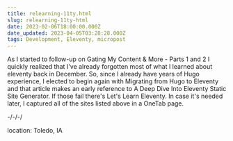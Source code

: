 ```yaml
---
title: relearning-11ty.html
slug: relearning-11ty-html
date: 2023-02-06T18:00:00.000Z
date_updated: 2023-04-05T03:28:28.000Z
tags: Development, Eleventy, micropost
---
```


As I started to follow-up on Gating My Content & More - Parts 1 and 2 I quickly realized that I've already forgotten most of what I learned about eleventy back in December. So, since I already have years of Hugo experience, I elected to begin again with Migrating from Hugo to Eleventy and that article makes an early reference to A Deep Dive Into Eleventy Static Site Generator. If those fail there's Let's Learn Eleventy. In case it's needed later, I captured all of the sites listed above in a OneTab page.

-/-/-/

location: Toledo, IA
